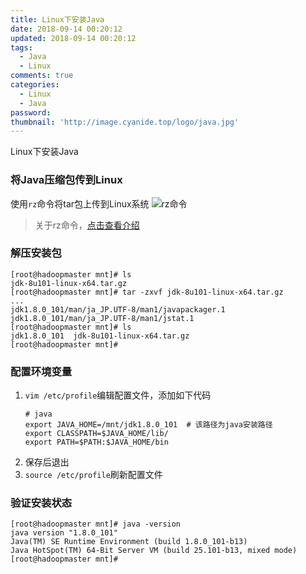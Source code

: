 ```yaml
---
title: Linux下安装Java
date: 2018-09-14 00:20:12
updated: 2018-09-14 00:20:12
tags:
  - Java
  - Linux
comments: true
categories: 
  - Linux
  - Java
password:
thumbnail: 'http://image.cyanide.top/logo/java.jpg'
---
```

Linux下安装Java
<!-- more -->
### 将Java压缩包传到Linux
使用`rz`命令将tar包上传到Linux系统
![rz命令](http://image.cyanide.top/linux下安装java/rz%E6%88%AA%E5%9B%BE.jpg)

> 关于rz命令，[点击查看介绍](http://http://blog.cyanide.top/2018/08/15/Linux%E5%B8%B8%E7%94%A8%E5%91%BD%E4%BB%A4/#rz%E4%B8%8Esz%EF%BC%88%E4%B8%8A%E4%BC%A0%E3%80%81%E4%B8%8B%E8%BD%BD%E6%96%87%E4%BB%B6%EF%BC%89)

### 解压安装包

```shell
[root@hadoopmaster mnt]# ls
jdk-8u101-linux-x64.tar.gz
[root@hadoopmaster mnt]# tar -zxvf jdk-8u101-linux-x64.tar.gz 
...
jdk1.8.0_101/man/ja_JP.UTF-8/man1/javapackager.1
jdk1.8.0_101/man/ja_JP.UTF-8/man1/jstat.1
[root@hadoopmaster mnt]# ls
jdk1.8.0_101  jdk-8u101-linux-x64.tar.gz
[root@hadoopmaster mnt]# 
```

### 配置环境变量

1. `vim /etc/profile`编辑配置文件，添加如下代码
    ```shell
    # java
    export JAVA_HOME=/mnt/jdk1.8.0_101  # 该路径为java安装路径
    export CLASSPATH=$JAVA_HOME/lib/
    export PATH=$PATH:$JAVA_HOME/bin
    ```
2. 保存后退出
3. `source /etc/profile`刷新配置文件

### 验证安装状态

```shell
[root@hadoopmaster mnt]# java -version
java version "1.8.0_101"
Java(TM) SE Runtime Environment (build 1.8.0_101-b13)
Java HotSpot(TM) 64-Bit Server VM (build 25.101-b13, mixed mode)
[root@hadoopmaster mnt]# 
```

